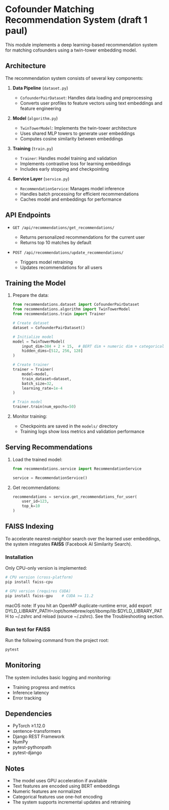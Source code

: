 # Cofounder Matching Recommendation System (draft 1 paul)

This module implements a deep learning-based recommendation system for matching cofounders using a twin-tower embedding model.

## Architecture

The recommendation system consists of several key components:

1. **Data Pipeline** (`dataset.py`)
   - `CofounderPairDataset`: Handles data loading and preprocessing
   - Converts user profiles to feature vectors using text embeddings and feature engineering

2. **Model** (`algorithm.py`)
   - `TwinTowerModel`: Implements the twin-tower architecture
   - Uses shared MLP towers to generate user embeddings
   - Computes cosine similarity between embeddings

3. **Training** (`train.py`)
   - `Trainer`: Handles model training and validation
   - Implements contrastive loss for learning embeddings
   - Includes early stopping and checkpointing

4. **Service Layer** (`service.py`)
   - `RecommendationService`: Manages model inference
   - Handles batch processing for efficient recommendations
   - Caches model and embeddings for performance

## API Endpoints

- `GET /api/recommendations/get_recommendations/`
  - Returns personalized recommendations for the current user
  - Returns top 10 matches by default

- `POST /api/recommendations/update_recommendations/`
  - Triggers model retraining
  - Updates recommendations for all users

## Training the Model

1. Prepare the data:
   ```python
   from recommendations.dataset import CofounderPairDataset
   from recommendations.algorithm import TwinTowerModel
   from recommendations.train import Trainer

   # Create dataset
   dataset = CofounderPairDataset()
   
   # Initialize model
   model = TwinTowerModel(
       input_dim=384 + 2 + 15,  # BERT dim + numeric dim + categorical dim
       hidden_dims=[512, 256, 128]
   )
   
   # Create trainer
   trainer = Trainer(
       model=model,
       train_dataset=dataset,
       batch_size=32,
       learning_rate=1e-4
   )
   
   # Train model
   trainer.train(num_epochs=50)
   ```

2. Monitor training:
   - Checkpoints are saved in the `models/` directory
   - Training logs show loss metrics and validation performance

## Serving Recommendations

1. Load the trained model:
   ```python
   from recommendations.service import RecommendationService
   
   service = RecommendationService()
   ```

2. Get recommendations:
   ```python
   recommendations = service.get_recommendations_for_user(
       user_id=123,
       top_k=10
   )
   ```

## FAISS Indexing

To accelerate nearest-neighbor search over the learned user embeddings, the system
integrates **FAISS** (Facebook AI Similarity Search).

### Installation

Only CPU-only version is implemented:

```bash
# CPU version (cross-platform)
pip install faiss-cpu

# GPU version (requires CUDA)
pip install faiss-gpu    # CUDA >= 11.2
```

macOS note: If you hit an OpenMP duplicate-runtime error, add
export DYLD_LIBRARY_PATH=/opt/homebrew/opt/libomp/lib:$DYLD_LIBRARY_PATH
to ~/.zshrc and reload (source ~/.zshrc). See the Troubleshooting section.

### Run test for FAISS
Run the following command from the project root:

```bash
pytest
```


## Monitoring

The system includes basic logging and monitoring:
- Training progress and metrics
- Inference latency
- Error tracking

## Dependencies

- PyTorch ≥1.12.0
- sentence-transformers
- Django REST Framework
- NumPy
- pytest-pythonpath
- pytest-django

## Notes

- The model uses GPU acceleration if available
- Text features are encoded using BERT embeddings
- Numeric features are normalized
- Categorical features use one-hot encoding
- The system supports incremental updates and retraining 